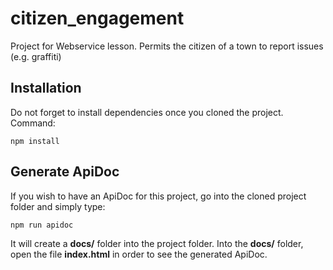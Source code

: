 # citizen_engagement
Project for Webservice lesson. Permits the citizen of a town to report issues (e.g. graffiti)

## Installation 
Do not forget to install dependencies once you cloned the project. Command:

`npm install`

## Generate ApiDoc
If you wish to have an ApiDoc for this project, go into the cloned project folder and simply type:

`npm run apidoc`

It will create a **docs/** folder into the project folder. Into the **docs/** folder, 
open the file **index.html** in order to see the generated ApiDoc.
